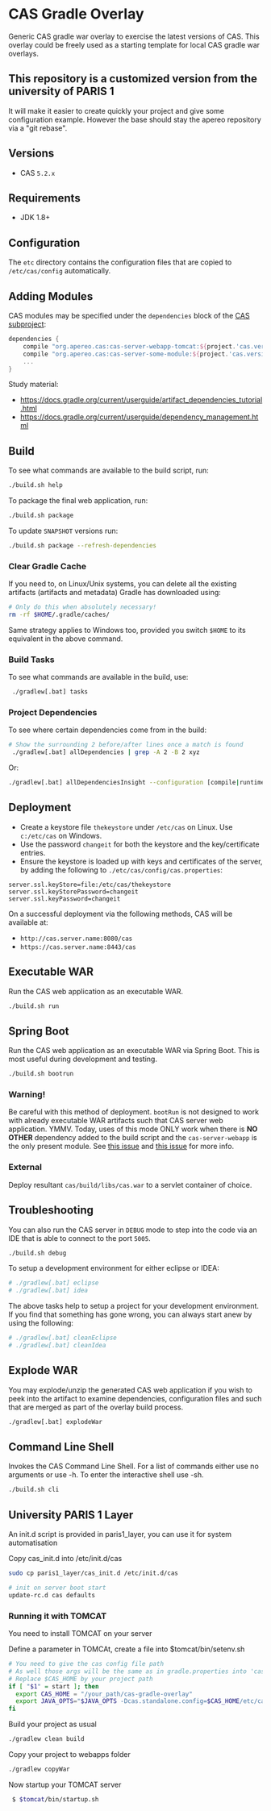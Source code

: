 CAS Gradle Overlay
============================
Generic CAS gradle war overlay to exercise the latest versions of CAS. This overlay could be freely
used as a starting template for local CAS gradle war overlays.

## This repository is a customized version from the university of PARIS 1

It will make it easier to create quickly your project and give some configuration example.
However the base should stay the apereo repository via a "git rebase".

## Versions

* CAS `5.2.x`

## Requirements

* JDK 1.8+

## Configuration

The `etc` directory contains the configuration files that are copied to `/etc/cas/config`  automatically.

## Adding Modules

CAS modules may be specified under the `dependencies` block of the [CAS subproject](cas/build.gradle):

```gradle
dependencies {
    compile "org.apereo.cas:cas-server-webapp-tomcat:${project.'cas.version'}@war"
    compile "org.apereo.cas:cas-server-some-module:${project.'cas.version'}"
    ...
}
```

Study material:

- https://docs.gradle.org/current/userguide/artifact_dependencies_tutorial.html
- https://docs.gradle.org/current/userguide/dependency_management.html

## Build

To see what commands are available to the build script, run:

```bash
./build.sh help
```

To package the final web application, run:

```bash
./build.sh package
```

To update `SNAPSHOT` versions run:

```bash
./build.sh package --refresh-dependencies
```

### Clear Gradle Cache

If you need to, on Linux/Unix systems, you can delete all the existing artifacts (artifacts and metadata)
Gradle has downloaded using:

```bash
# Only do this when absolutely necessary!
rm -rf $HOME/.gradle/caches/
```

Same strategy applies to Windows too, provided you switch `$HOME` to its equivalent in the above command.

### Build Tasks

To see what commands are available in the build, use:

```bash
 ./gradlew[.bat] tasks
```

### Project Dependencies

To see where certain dependencies come from in the build:

```bash
# Show the surrounding 2 before/after lines once a match is found
 ./gradlew[.bat] allDependencies | grep -A 2 -B 2 xyz
```

Or:

```bash
./gradlew[.bat] allDependenciesInsight --configuration [compile|runtime] --dependency xyz
```

## Deployment

- Create a keystore file `thekeystore` under `/etc/cas` on Linux. Use `c:/etc/cas` on Windows.
- Use the password `changeit` for both the keystore and the key/certificate entries.
- Ensure the keystore is loaded up with keys and certificates of the server, by adding the following to `./etc/cas/config/cas.properties`:

```properties
server.ssl.keyStore=file:/etc/cas/thekeystore
server.ssl.keyStorePassword=changeit
server.ssl.keyPassword=changeit
```

On a successful deployment via the following methods, CAS will be available at:

* `http://cas.server.name:8080/cas`
* `https://cas.server.name:8443/cas`

## Executable WAR

Run the CAS web application as an executable WAR.

```bash
./build.sh run
```

## Spring Boot

Run the CAS web application as an executable WAR via Spring Boot. This is most useful during development and testing.

```bash
./build.sh bootrun
```

### Warning!

Be careful with this method of deployment. `bootRun` is not designed to work with already executable WAR artifacts such that CAS server web application. YMMV. Today, uses of this mode ONLY work when there is **NO OTHER** dependency added to the build script and the `cas-server-webapp` is the only present module. See [this issue](https://github.com/apereo/cas/issues/2334) and [this issue](https://github.com/spring-projects/spring-boot/issues/8320) for more info.

### External

Deploy resultant `cas/build/libs/cas.war` to a servlet container of choice.

## Troubleshooting

You can also run the CAS server in `DEBUG` mode to step into the code via an IDE that is able to connect to the port `5005`.

```bash
./build.sh debug
```

To setup a development environment for either eclipse or IDEA:

```bash
# ./gradlew[.bat] eclipse
# ./gradlew[.bat] idea
```

The above tasks help to setup a project for your development environment. If you find that something has gone wrong, you can always start anew by using the following:

```bash
# ./gradlew[.bat] cleanEclipse
# ./gradlew[.bat] cleanIdea
```


## Explode WAR

You may explode/unzip the generated CAS web application if you wish to peek into the artifact
to examine dependencies, configuration files and such that are merged as part of the overlay build process.

```bash
./gradlew[.bat] explodeWar
```


## Command Line Shell

Invokes the CAS Command Line Shell. For a list of commands either use no arguments or use -h. To enter the interactive shell use -sh.

```bash
./build.sh cli
```

## University PARIS 1 Layer

An init.d script is provided in paris1_layer, you can use it for system automatisation

Copy cas_init.d into /etc/init.d/cas

```bash
sudo cp paris1_layer/cas_init.d /etc/init.d/cas

# init on server boot start
update-rc.d cas defaults
```

### Running it with TOMCAT

You need to install TOMCAT on your server

Define a parameter in TOMCAt, create a file into $tomcat/bin/setenv.sh

```bash
# You need to give the cas config file path
# As well those args will be the same as in gradle.properties into 'cas.run.jvmArgs'
# Replace $CAS_HOME by your project path
if [ "$1" = start ]; then
  export CAS_HOME = "/your_path/cas-gradle-overlay"
  export JAVA_OPTS="$JAVA_OPTS -Dcas.standalone.config=$CAS_HOME/etc/cas/config -Xmx2048M -XX:+TieredCompilation -XX:TieredStopAtLevel=1"
fi
```

Build your project as usual

```bash
./gradlew clean build
```

Copy your project to webapps folder

```bash
./gradlew copyWar
```

Now startup your TOMCAT server

```bash
 $ $tomcat/bin/startup.sh
```
